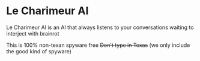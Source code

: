 # Le Charimeur AI

Le Charimeur AI is an AI that always listens to your conversations waiting to interject with brainrot

This is 100% non-texan spyware free ~~Don't type in Texas~~ (we only include the good kind of spyware)